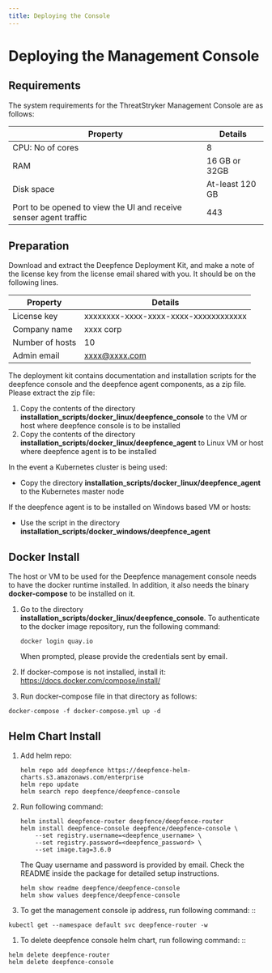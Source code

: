 ```yaml
---
title: Deploying the Console
---
```


# Deploying the Management Console


## Requirements


The system requirements for the ThreatStryker Management Console are as follows:

| Property | Details |
| ----- | ----- |
| CPU: No of cores | 8 |
| RAM | 16 GB or 32GB |
| Disk space | At-least 120 GB |
| Port to be opened to view the UI and receive senser agent traffic | 443 |

## Preparation

Download and extract the Deepfence Deployment Kit, and make a note of the license key from
the license email shared with you. It should be on the following lines.

| Property | Details |
| ----- | ----- |
| License key | xxxxxxxx-xxxx-xxxx-xxxx-xxxxxxxxxxxx |
| Company name | xxxx corp |         
| Number of hosts | 10 |  
| Admin email | xxxx@xxxx.com |             


The deployment kit contains documentation and installation scripts for the deepfence console
and the deepfence agent components, as a zip file. Please extract the zip file:

1. Copy the contents of the directory **installation_scripts/docker_linux/deepfence_console** to the VM or
host where deepfence console is to be installed
1. Copy the contents of the directory
**installation_scripts/docker_linux/deepfence_agent** to Linux VM or host where deepfence
agent is to be installed

In the event a Kubernetes cluster is being used:

 * Copy the directory
**installation_scripts/docker_linux/deepfence_agent** to the Kubernetes master node

If the deepfence agent is to be installed on Windows based VM or hosts:

 * Use the script in
the directory **installation_scripts/docker_windows/deepfence_agent**

## Docker Install

The host or VM to be used for the Deepfence management console needs to have the docker runtime installed. In addition, it also needs the binary **docker-compose** to be installed on it.

1. Go to the directory **installation_scripts/docker_linux/deepfence_console**.  To authenticate to the docker image repository, run the following command:

   ```
   docker login quay.io
   ```

   When prompted, please provide the credentials sent by email.

1.  If docker-compose is not installed, install it: https://docs.docker.com/compose/install/

1.  Run docker-compose file in that directory as follows:

   ```
   docker-compose -f docker-compose.yml up -d
   ```


Helm Chart Install
---------------------------------------


1. Add helm repo:

   ```
   helm repo add deepfence https://deepfence-helm-charts.s3.amazonaws.com/enterprise
   helm repo update
   helm search repo deepfence/deepfence-console
   ```

1. Run following command:

   ```
   helm install deepfence-router deepfence/deepfence-router
   helm install deepfence-console deepfence/deepfence-console \
       --set registry.username=<deepfence_username> \
       --set registry.password=<deepfence_password> \
       --set image.tag=3.6.0
   ```

   The Quay username and password is provided by email. Check the README inside the package for detailed setup instructions.

   ```
   helm show readme deepfence/deepfence-console
   helm show values deepfence/deepfence-console
   ```

1.  To get the management console ip address, run following command: ::

   ```
   kubectl get --namespace default svc deepfence-router -w
   ```

1.  To delete deepfence console helm chart, run following command: ::

   ```
   helm delete deepfence-router
   helm delete deepfence-console
   ```